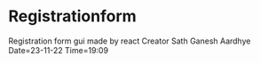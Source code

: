 # Registrationform
Registration form gui made by react
Creator Sath Ganesh Aardhye 
Date=23-11-22 Time=19:09
